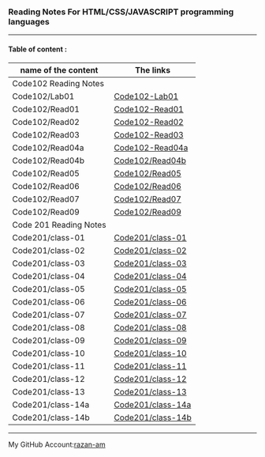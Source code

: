 ### **Reading Notes For HTML/CSS/JAVASCRIPT programming languages**
----------------------------------------------------------

#### **Table of content :**

| name of the content |                The links |
| ------------------- |--------------------------|
|              Code102 Reading Notes             |
|Code102/Lab01        |[Code102-Lab01](https://razan-am.github.io/reading-notes/Lab01)|
|Code102/Read01       |[Code102-Read01](https://razan-am.github.io/reading-notes/Read:%2001%20-%20Learning%20Markdown)|
|Code102/Read02       |[Code102-Read02](https://razan-am.github.io/reading-notes/Read:%2002)|
|Code102/Read03       |[Code102-Read03](https://razan-am.github.io/reading-notes/Read:%2003)|
|Code102/Read04a      |[Code102-Read04a](https://razan-am.github.io/reading-notes/Read:%2004a)|
|Code102/Read04b      |[Code102/Read04b](https://razan-am.github.io/reading-notes/Read:%2004b)|
|Code102/Read05       |[Code102/Read05](https://razan-am.github.io/reading-notes/Read:%2005)|
|Code102/Read06       |[Code102/Read06](https://razan-am.github.io/reading-notes/Read:%2006)|
|Code102/Read07       |[Code102/Read07](https://razan-am.github.io/reading-notes/Read:%2007)|
|Code102/Read09       |[Code102/Read09](https://razan-am.github.io/reading-notes/Read:%2009)|
|               Code  201 Reading Notes              |
|Code201/class-01     |[Code201/class-01]()          |
|Code201/class-02     |[Code201/class-02]()          |
|Code201/class-03     |[Code201/class-03]()          |
|Code201/class-04     |[Code201/class-04]()          |
|Code201/class-05     |[Code201/class-05]()          |
|Code201/class-06     |[Code201/class-06]()          |
|Code201/class-07     |[Code201/class-07]()          |
|Code201/class-08     |[Code201/class-08]()          |
|Code201/class-09     |[Code201/class-09]()          |
|Code201/class-10     |[Code201/class-10]()          |
|Code201/class-11     |[Code201/class-11]()          |
|Code201/class-12     |[Code201/class-12]()          |
|Code201/class-13     |[Code201/class-13]()          |
|Code201/class-14a    |[Code201/class-14a]()         |
|Code201/class-14b    |[Code201/class-14b]()         |




------------------------------------------------------------------------------------------------------------------------

My GitHub Account:[razan-am](https://github.com/Razan-am/reading-notes)